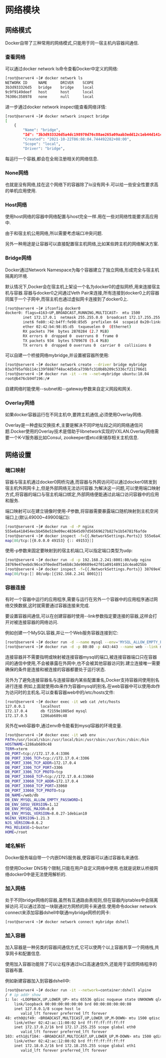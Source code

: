 # 网络模块

## 网络模式

Docker自带了三种常用的网络模式,只能用于同一宿主机内容器间通信.

### 查看网络

可以通过docker network ls命令查看Docker中定义的网络:

```sh
[root@server4 ~]# docker network ls
NETWORK ID     NAME      DRIVER    SCOPE
3b3d933326d5   bridge    bridge    local
9c9f9149deef   host      host      local
76306c358978   none      null      local
```

进一步通过docker network inspect能查看网络详情:

```sh
[root@server4 ~]# docker network inspect bridge 
[
    {
        "Name": "bridge",
        "Id": "3b3d933326d5a4dc198970d76c88ae265a09aab3edd12c1eb44d141c769628c8",
        "Created": "2021-10-22T06:08:04.744492282+08:00",
        "Scope": "local",
        "Driver": "bridge",
```

每运行一个容器,都会在全局注册相关的网络信息.

### None网络

也就是没有网络,挂在这个网络下的容器除了lo没有网卡.可以给一些安全性要求高的单机应用使用.

### Host网络

使用host网络的容器中网络配置与host完全一样.用在一些对网络性能要求高应用中.

由于和宿主机公用网络,所以需要考虑端口冲突问题.

另外一种用途是让容器可以直接配置宿主机网络,比如某些跨主机的网络解决方案.

### Bridge网络

Docker通过Network Namespace为每个容器建立了独立网络,形成完全与宿主机隔离的环境.

默认情况下,Docker会在宿主机上架设一个名为docker0的虚拟网桥,用来连接宿主机与容器.容器与docker0之间通过Veth Pair来连接,所有连接到docker0上的容器同属于一个子网中,而宿主机也通过虚拟网卡连接到了docker0上.

```sh
[root@server4 ~]# ifconfig docker0
docker0: flags=4163<UP,BROADCAST,RUNNING,MULTICAST>  mtu 1500
        inet 172.17.0.1  netmask 255.255.0.0  broadcast 172.17.255.255
        inet6 fe80::42:b4ff:fe98:85d5  prefixlen 64  scopeid 0x20<link>
        ether 02:42:b4:98:85:d5  txqueuelen 0  (Ethernet)
        RX packets 794  bytes 2870284 (2.7 MiB)
        RX errors 0  dropped 0  overruns 0  frame 0
        TX packets 934  bytes 5709678 (5.4 MiB)
        TX errors 0  dropped 0 overruns 0  carrier 0  collisions 0
```

可以自建一个桥接网络mybridge,并设置被容器所使用:

```sh
[root@server4 ~]# docker network create --driver bridge mybridge
83a3f95af6b114c139f8887f48ac4d5dca739bfc310b8b209c5336cf211706d1
[root@server4 ~]# docker run -it --rm --net=mybridge ubuntu:18.04 
root@b476cb94f196:/# 
```

自建网络时能使用--subnet和--gateway参数来自定义网段和网关.

### Overlay网络

如果docker容器运行在不同主机中,要跨主机通信,必须使用Overlay网络.

Overlay是一种虚拟交换技术,主要是解决不同IP地址段之间的网络通信问题.Docker使用的Overlay技术是借助于libnetwork实现的VXLAN.Overlay网络需要一个K-V服务器比如Consul, zookeeper或etcd来储存相关主机信息.



## 网络设置

### 端口映射

容器与宿主机通过docker0网桥沟通,而容器与外网访问可以通过docker0转发到宿主机外网网卡上,但是外部网络无法访问容器.为解决这一问题,可以使用端口映射方式,将容器的端口与宿主机端口绑定,外部网络便能通过此端口访问容器中的应用和服务.

端口映射可以在建立镜像时使用-P参数,将容器需要暴露端口随机映射到主机空闲端口上(默认49000~49900端口):

```sh
[root@server4 ~]# docker run -d -P nginx
555e6a418454ecbb450e519e09ec483645d97d56569627b827e1b54781f6afde
[root@server4 ~]# docker inspect -f={{.NetworkSettings.Ports}} 555e6a41
map[80/tcp:[{0.0.0.0 49153} {:: 49153}]]
```

使用-p参数来固定要映射到的宿主机端口,可以指定端口类型为udp:

```sh
[root@server4 ~]# docker run -d -p 192.168.2.241:8001:80/udp nginx
38769e47eebdc96ce3f0eded75e6b8c3de90609e42f01a09148911dc4ea025bb
[root@server4 ~]# docker inspect -f={{.NetworkSettings.Ports}} 38769e47
map[80/tcp:[] 80/udp:[{192.168.2.241 8001}]]
```

### 容器连接

有时一个容器中运行的应用程序,需要与运行在另外一个容器中的应用程序通过网络交换数据,这时就需要通过容器连接来完成.

要设置容器间通信,可以在创建容器时使用--link参数指定要连接的容器,这样会打开对被连接容器的网络访问.

例如创建一个MySQL容器,并让一个Web服务容器连接到它:

```sh
[root@server4 ~]# docker run -d --name mysql --env='MYSQL_ALLOW_EMPTY_PASSWORD=1' mysql
[root@server4 ~]# docker run -d -p 80:80 -p 443:443 --name web --link mysql:db nginx
```

连接容器并不需要指明或映射被连接容器mysql的端口,被连接容器端口只在容器间的通信中使用,不会被暴露在外网中,也不会被其他容器访问到.建立连接唯一需要确保的条件是连接和被连接的容器都要处于运行状态.

另外为了避免连接容器名与连接容器内某些配置重名,Docker支持容器间使用别名进行连接.例如上面就使用db来作为容器mysql的别名.在web容器中可以使用db作为访问时的主机名.可以查看容器web中的/etc/hosts文件:

```sh
[root@server4 ~]# docker exec -it web cat /etc/hosts
127.0.0.1       localhost
172.17.0.4      db f2159e1085ed mysql
172.17.0.5      1286ab689c48
```

另外在web容器中,通过env命令能看到mysql容器的环境变量.

```sh
[root@server4 ~]# docker exec -it web env
PATH=/usr/local/sbin:/usr/local/bin:/usr/sbin:/usr/bin:/sbin:/bin
HOSTNAME=1286ab689c48
TERM=xterm
DB_PORT=tcp://172.17.0.4:3306
DB_PORT_3306_TCP=tcp://172.17.0.4:3306
DB_PORT_3306_TCP_ADDR=172.17.0.4
DB_PORT_3306_TCP_PORT=3306
DB_PORT_3306_TCP_PROTO=tcp
DB_PORT_33060_TCP=tcp://172.17.0.4:33060
DB_PORT_33060_TCP_ADDR=172.17.0.4
DB_PORT_33060_TCP_PORT=33060
DB_PORT_33060_TCP_PROTO=tcp
DB_NAME=/web/db
DB_ENV_MYSQL_ALLOW_EMPTY_PASSWORD=1
DB_ENV_GOSU_VERSION=1.12
DB_ENV_MYSQL_MAJOR=8.0
DB_ENV_MYSQL_VERSION=8.0.27-1debian10
NGINX_VERSION=1.21.3
NJS_VERSION=0.6.2
PKG_RELEASE=1~buster
HOME=/root
```

### 域名解析

Docker服务端自带一个内嵌DNS服务器,使容器可以通过容器名来通信.

但使用Docker DNS有个限制,只能在用户自定义网络中使用.也就是说默认桥接网络docker0中是无法使用解析的.

### 加入网络

处于不同bridge网络的容器,虽然有互通路由表规则,但在容器内iptables中会隔离掉访问.可以通过添加一块联通对方网桥的网卡来通信.使用命令docker network connect来添加容器dshell中联通mybridge网桥的网卡:

```sh
[root@server4 ~]# docker network connect mybridge dshell
```

### 加入容器

加入容器是一种另类的容器间通信方式,它可以使两个以上容器共享一个网络栈,共享网卡和配置信息.

使用加入容器功能除了可以让程序通过lo口高速通信外,还能用于监控网络程序的容器布置.

例如新建容器加入到容器dshell中:

```sh
[root@server4 ~]# docker run -it --network=container:dshell alpine
/ # ip addr show
1: lo: <LOOPBACK,UP,LOWER_UP> mtu 65536 qdisc noqueue state UNKNOWN qlen 1000
    link/loopback 00:00:00:00:00:00 brd 00:00:00:00:00:00
    inet 127.0.0.1/8 scope host lo
       valid_lft forever preferred_lft forever
48: eth0@if49: <BROADCAST,MULTICAST,UP,LOWER_UP,M-DOWN> mtu 1500 qdisc noqueue state UP 
    link/ether 02:42:ac:11:00:02 brd ff:ff:ff:ff:ff:ff
    inet 172.17.0.2/16 brd 172.17.255.255 scope global eth0
       valid_lft forever preferred_lft forever
103: eth1@if104: <BROADCAST,MULTICAST,UP,LOWER_UP,M-DOWN> mtu 1500 qdisc noqueue state UP 
    link/ether 02:42:ac:12:00:02 brd ff:ff:ff:ff:ff:ff
    inet 172.18.0.2/16 brd 172.18.255.255 scope global eth1
       valid_lft forever preferred_lft forever
```



